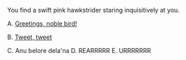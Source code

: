 You find a swift pink hawkstrider staring inquisitively at you.

A. [Greetings, noble bird!](./error/error.md)

B. [Tweet, tweet](./error/error.md)

C. Anu belore dela'na
D. REARRRRR
E. URRRRRRR